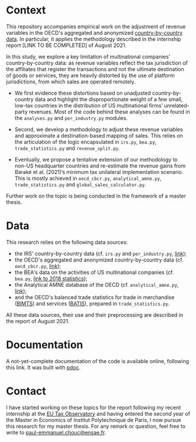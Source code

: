 # Context

This repository accompanies empirical work on the adjustment of revenue variables in the OECD's aggregated and anonymized [country-by-country data](https://stats.oecd.org/Index.aspx?DataSetCode=CBCR_TABLEI). In particular, it applies the methodology described in the internship report [LINK TO BE COMPLETED] of August 2021.

In this study, we explore a key limitation of multinational companies’ country-by-country data: as revenue variables reflect the tax jurisdiction of the affiliates that register the transactions and not the ultimate destination of goods or services, they are heavily distorted by the use of platform jurisdictions, from which sales are operated remotely.

- We first evidence these distortions based on unadjusted country-by-country data and highlight the disproportionate weight of a few small, low-tax countries in the distribution of US multinational firms’ unrelated-party revenues. Most of the code behind these analyses can be found in the `analyses.py` and `per_industry.py` modules.

- Second, we develop a methodology to adjust these revenue variables and approximate a destination-based mapping of sales. This relies on the articulation of the logic encapsulated in `irs.py`, `bea.py`, `trade_statistics.py` and `revenue_split.py`.

- Eventually, we propose a tentative extension of our methodology to non-US headquarter countries and re-estimate the revenue gains from Baraké et al. (2021)’s minimum tax unilateral implementation scenario. This is mostly achieved in `oecd_cbcr.py`, `analytical_amne.py`, `trade_statistics.py` and `global_sales_calculator.py`.

Further work on the topic is being conducted in the framework of a master thesis.

# Data

This research relies on the following data sources:

- the IRS' country-by-country data (cf. `irs.py` and `per_industry.py`, [link](https://www.irs.gov/statistics/soi-tax-stats-country-by-country-report));
- the OECD's aggregated and anonymized country-by-country data (cf. `oecd_cbcr.py`, [link](https://stats.oecd.org/Index.aspx?DataSetCode=CBCR_TABLEI));
- the BEA's data on the activities of US multinational companies (cf. `bea.py`, [link to 2018 statistics](https://www.bea.gov/worldwide-activities-us-multinational-enterprises-preliminary-2018-statistics));
- the Analytical AMNE database of the OECD (cf. `analytical_amne.py`, [link](https://www.bea.gov/worldwide-activities-us-multinational-enterprises-preliminary-2018-statistics));
- and the OECD's balanced trade statistics for trade in merchandise ([BIMTS](https://stats.oecd.org/Index.aspx?DataSetCode=BIMTS_CPA)) and services ([BATIS](https://stats.oecd.org/Index.aspx?DataSetCode=BATIS_EBOPS2010)), prepared in `trade_statistics.py`.

All these data sources, their use and their preprocessing are described in the report of August 2021.

# Documentation

A not-yet-complete documentation of the code is available online, following this link. It was built with [pdoc](https://pdoc3.github.io/pdoc/).

# Contact

I have started working on these topics for the report following my recent internship at the [EU Tax Observatory](https://www.taxobservatory.eu) and having entered the second year of the Master in Economics of Institut Polytechnique de Paris, I now pursue this research for my master thesis. For any remark or question, feel free to write to paul-emmanuel.chouc@ensae.fr.
